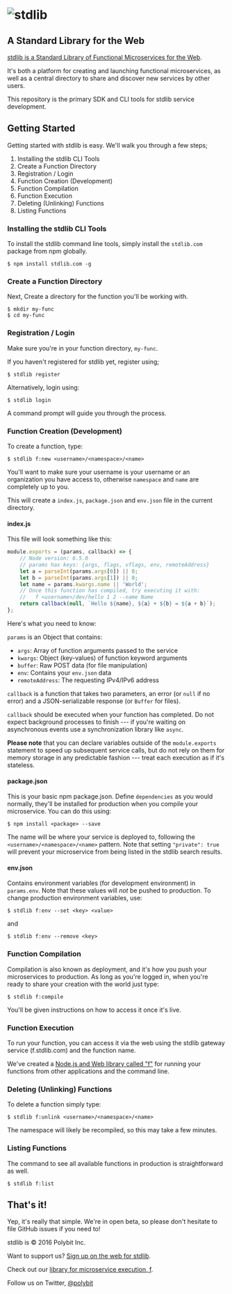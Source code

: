 # ![stdlib](http://stdlib.com/static/images/stdlib-256.png)
## A Standard Library for the Web

[stdlib is a Standard Library of Functional Microservices for the Web](https://stdlib.com).

It's both a platform for creating and launching functional microservices, as well as
a central directory to share and discover new services by other users.

This repository is the primary SDK and CLI tools for stdlib service development.

## Getting Started

Getting started with stdlib is easy. We'll walk you through a few steps;

1. Installing the stdlib CLI Tools
2. Create a Function Directory
3. Registration / Login
4. Function Creation (Development)
5. Function Compilation
6. Function Execution
7. Deleting (Unlinking) Functions
8. Listing Functions

### Installing the stdlib CLI Tools

To install the stdlib command line tools, simply install the `stdlib.com`
package from npm globally.

```
$ npm install stdlib.com -g
```

### Create a Function Directory

Next, Create a directory for the function you'll be working with.

```
$ mkdir my-func
$ cd my-func
```

### Registration / Login

Make sure you're in your function directory, `my-func`.

If you haven't registered for stdlib yet, register using;

```
$ stdlib register
```

Alternatively, login using:

```
$ stdlib login
```

A command prompt will guide you through the process.

### Function Creation (Development)

To create a function, type:

```
$ stdlib f:new <username>/<namespace>/<name>
```

You'll want to make sure your username is your username or an organization
you have access to, otherwise `namespace` and `name` are completely up to you.

This will create a `index.js`, `package.json` and `env.json` file in the
current directory.

#### index.js

This file will look something like this:

```javascript
module.exports = (params, callback) => {
	// Node version: 6.5.0
	// params has keys: {args, flags, vflags, env, remoteAddress}
	let a = parseInt(params.args[0]) || 0;
	let b = parseInt(params.args[1]) || 0;
	let name = params.kwargs.name || 'World';
	// Once this function has compiled, try executing it with:
	//   f <username>/dev/hello 1 2 --name Name
	return callback(null, `Hello ${name}, ${a} + ${b} = ${a + b}`);
};
```

Here's what you need to know:

`params` is an Object that contains:

- `args`: Array of function arguments passed to the service
- `kwargs`: Object (key-values) of function keyword arguments
- `buffer`: Raw POST data (for file manipulation)
- `env`: Contains your `env.json` data
- `remoteAddress`: The requesting IPv4/IPv6 address

`callback` is a function that takes two parameters, an error (or `null` if
	no error) and a JSON-serializable response (or `Buffer` for files).

`callback` should be executed when your function has completed. Do not expect
background processes to finish --- if you're waiting on asynchronous events
use a synchronization library like `async`.

**Please note** that you can declare variables outside of the `module.exports`
statement to speed up subsequent service calls, but do not rely on them for
memory storage in any predictable fashion --- treat each execution as if it's
stateless.

#### package.json

This is your basic npm package.json. Define `dependencies` as you would normally,
they'll be installed for production when you compile your microservice. You can
do this using:

```
$ npm install <package> --save
```

The name will be where your service is deployed to, following the
`<username>/<namespace>/<name>` pattern. Note that setting `"private": true`
will prevent your microservice from being listed in the stdlib search results.

#### env.json

Contains environment variables (for development environment) in `params.env`.
Note that these values will *not* be pushed to production. To change production
environment variables, use:

```
$ stdlib f:env --set <key> <value>
```

and

```
$ stdlib f:env --remove <key>
```

### Function Compilation

Compilation is also known as deployment, and it's how you push your microservices
to production. As long as you're logged in, when you're ready to share your
creation with the world just type:

```
$ stdlib f:compile
```

You'll be given instructions on how to access it once it's live.

### Function Execution

To run your function, you can access it via the web using the stdlib gateway
service (f.stdlib.com) and the function name.

We've created a [Node.js and Web library called "f"](https://github.com/poly/f)
for running your functions from other applications and the command line.

### Deleting (Unlinking) Functions

To delete a function simply type:

```
$ stdlib f:unlink <username>/<namespace>/<name>
```

The namespace will likely be recompiled, so this may take a few minutes.

### Listing Functions

The command to see all available functions in production is straightforward as well.

```
$ stdlib f:list
```

## That's it!

Yep, it's really that simple. We're in open beta, so please don't hesitate to
file GitHub issues if you need to!

stdlib is &copy; 2016 Polybit Inc.

Want to support us? [Sign up on the web for stdlib](https://stdlib.com/).

Check out our [library for microservice execution, f](https://github.com/poly/f).

Follow us on Twitter, [@polybit](https://twitter.com/polybit)
